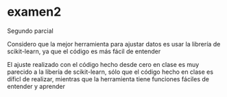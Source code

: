 # examen2
Segundo parcial

Considero que la mejor herramienta para ajustar datos es usar la librería de scikit-learn, ya que el código es más fácil de entender

El ajuste realizado con el código hecho desde cero en clase es muy parecido a la libería de scikit-learn, sólo que el código hecho en clase es díficl de realizar, mientras que la herramienta tiene funciones fáciles de entender y aprender
